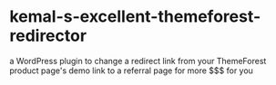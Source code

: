 # kemal-s-excellent-themeforest-redirector
a WordPress plugin to change a redirect link from your ThemeForest product page's demo link to a referral page for more $$$ for you
